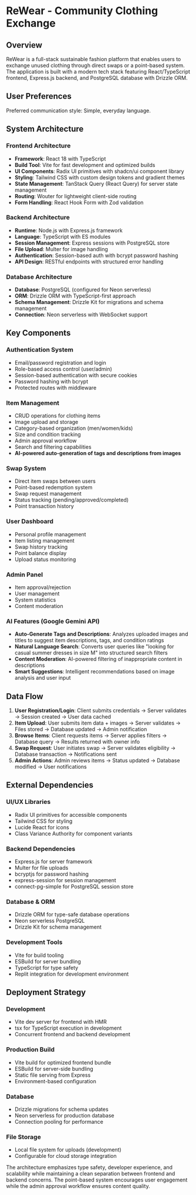 # ReWear - Community Clothing Exchange

## Overview

ReWear is a full-stack sustainable fashion platform that enables users to exchange unused clothing through direct swaps or a point-based system. The application is built with a modern tech stack featuring React/TypeScript frontend, Express.js backend, and PostgreSQL database with Drizzle ORM.

## User Preferences

Preferred communication style: Simple, everyday language.

## System Architecture

### Frontend Architecture
- **Framework**: React 18 with TypeScript
- **Build Tool**: Vite for fast development and optimized builds
- **UI Components**: Radix UI primitives with shadcn/ui component library
- **Styling**: Tailwind CSS with custom design tokens and gradient themes
- **State Management**: TanStack Query (React Query) for server state management
- **Routing**: Wouter for lightweight client-side routing
- **Form Handling**: React Hook Form with Zod validation

### Backend Architecture
- **Runtime**: Node.js with Express.js framework
- **Language**: TypeScript with ES modules
- **Session Management**: Express sessions with PostgreSQL store
- **File Upload**: Multer for image handling
- **Authentication**: Session-based auth with bcrypt password hashing
- **API Design**: RESTful endpoints with structured error handling

### Database Architecture
- **Database**: PostgreSQL (configured for Neon serverless)
- **ORM**: Drizzle ORM with TypeScript-first approach
- **Schema Management**: Drizzle Kit for migrations and schema management
- **Connection**: Neon serverless with WebSocket support

## Key Components

### Authentication System
- Email/password registration and login
- Role-based access control (user/admin)
- Session-based authentication with secure cookies
- Password hashing with bcrypt
- Protected routes with middleware

### Item Management
- CRUD operations for clothing items
- Image upload and storage
- Category-based organization (men/women/kids)
- Size and condition tracking
- Admin approval workflow
- Search and filtering capabilities
- **AI-powered auto-generation of tags and descriptions from images**

### Swap System
- Direct item swaps between users
- Point-based redemption system
- Swap request management
- Status tracking (pending/approved/completed)
- Point transaction history

### User Dashboard
- Personal profile management
- Item listing management
- Swap history tracking
- Point balance display
- Upload status monitoring

### Admin Panel
- Item approval/rejection
- User management
- System statistics
- Content moderation

### AI Features (Google Gemini API)
- **Auto-Generate Tags and Descriptions**: Analyzes uploaded images and titles to suggest item descriptions, tags, and condition ratings
- **Natural Language Search**: Converts user queries like "looking for casual summer dresses in size M" into structured search filters
- **Content Moderation**: AI-powered filtering of inappropriate content in descriptions
- **Smart Suggestions**: Intelligent recommendations based on image analysis and user input

## Data Flow

1. **User Registration/Login**: Client submits credentials → Server validates → Session created → User data cached
2. **Item Upload**: User submits item data + images → Server validates → Files stored → Database updated → Admin notification
3. **Browse Items**: Client requests items → Server applies filters → Database query → Results returned with owner info
4. **Swap Request**: User initiates swap → Server validates eligibility → Database transaction → Notifications sent
5. **Admin Actions**: Admin reviews items → Status updated → Database modified → User notifications

## External Dependencies

### UI/UX Libraries
- Radix UI primitives for accessible components
- Tailwind CSS for styling
- Lucide React for icons
- Class Variance Authority for component variants

### Backend Dependencies
- Express.js for server framework
- Multer for file uploads
- bcryptjs for password hashing
- express-session for session management
- connect-pg-simple for PostgreSQL session store

### Database & ORM
- Drizzle ORM for type-safe database operations
- Neon serverless PostgreSQL
- Drizzle Kit for schema management

### Development Tools
- Vite for build tooling
- ESBuild for server bundling
- TypeScript for type safety
- Replit integration for development environment

## Deployment Strategy

### Development
- Vite dev server for frontend with HMR
- tsx for TypeScript execution in development
- Concurrent frontend and backend development

### Production Build
- Vite build for optimized frontend bundle
- ESBuild for server-side bundling
- Static file serving from Express
- Environment-based configuration

### Database
- Drizzle migrations for schema updates
- Neon serverless for production database
- Connection pooling for performance

### File Storage
- Local file system for uploads (development)
- Configurable for cloud storage integration

The architecture emphasizes type safety, developer experience, and scalability while maintaining a clean separation between frontend and backend concerns. The point-based system encourages user engagement while the admin approval workflow ensures content quality.